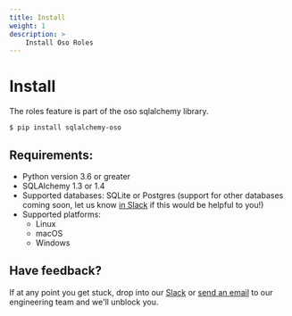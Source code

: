 ```yaml
---
title: Install
weight: 1
description: >
    Install Oso Roles
---
```


# Install

The roles feature is part of the oso sqlalchemy library.

```console
$ pip install sqlalchemy-oso
```

## Requirements:

* Python version 3.6 or greater
* SQLAlchemy 1.3 or 1.4
* Supported databases: SQLite or Postgres (support for other databases
coming soon, let us know [in Slack](https://join-slack.osohq.com/) if
this would be helpful to you!)
* Supported platforms:
  * Linux
  * macOS
  * Windows

## Have feedback?

If at any point you get stuck, drop into our
[Slack](https://join-slack.osohq.com/) or <a href="mailto:engineering@osohq.com">send an email</a> to our engineering
team and we'll unblock you.

